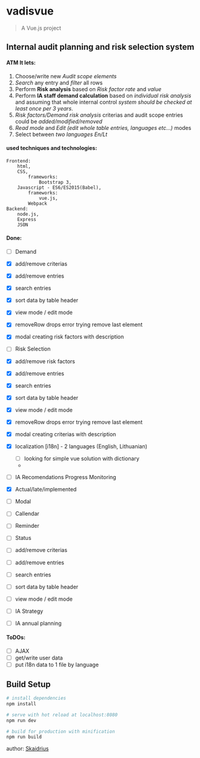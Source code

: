 # vadisvue

> A Vue.js project

## Internal audit planning and risk selection system
#### ATM It lets:
1. Choose/write new *Audit scope elements*
2. *Search* any entry and *filter* all rows
3. Perform **Risk analysis** based on *Risk factor rate* and *value*
4. Perform **IA staff demand calculation** based on *individual risk analysis* and assuming that 
whole internal control _system should be checked at least once per 3 years_.
5. *Risk factors/Demand risk analysis* criterias and audit scope entries could be _added/modified/removed_
6. *Read mode* and *Edit (edit whole table entries, languages etc...)* modes
7. Select between *two languages En/Lt*


#### used techniques and technologies: 
    Frontend: 
        html,
        CSS,
            frameworks:
                Bootstrap 3,
        Javascript - ES6/ES2015(Babel), 
            frameworks:
                vue.js,
            Webpack 
    Backend: 
        node.js,
        Express
        JSON


#### Done: 
- [ ] Demand
- [x] add/remove criterias                                
- [x] add/remove entries                                  
- [x] search entries                                      
- [x] sort data by table header                           
- [x] view mode / edit mode                               
- [x] removeRow drops error trying remove last element    
- [x] modal creating risk factors with description

- [ ] Risk Selection
- [x] add/remove risk factors                             
- [x] add/remove entries                                  
- [x] search entries                                      
- [x] sort data by table header                           
- [x] view mode / edit mode                               
- [x] removeRow drops error trying remove last element    
- [x] modal creating criterias with description

- [x] localization [i18n] - 2 languages (English, Lithuanian)
  - [ ] looking for simple vue solution with dictionary
  - 
- [ ] IA Recomendations Progress Monitoring
- [x] Actual/late/implemented
- [ ] Modal
- [ ] Callendar
- [ ] Reminder
- [ ] Status
- [ ] add/remove criterias                                
- [ ] add/remove entries                                  
- [ ] search entries                                      
- [ ] sort data by table header                           
- [ ] view mode / edit mode                               

- [ ] IA Strategy

- [ ] IA annual planning 


#### ToDOs:   
- [ ] AJAX 
- [ ] get/write user data                
- [ ] put i18n data to 1 file by language 

## Build Setup

``` bash
# install dependencies
npm install

# serve with hot reload at localhost:8080
npm run dev

# build for production with minification
npm run build
```
author: [Skaidrius](mailto:skaidrius@gmail.com)
